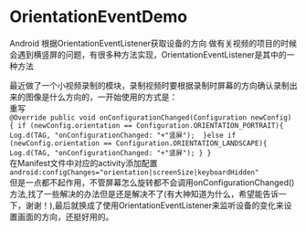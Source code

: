 # OrientationEventDemo
Android 根据OrientationEventListener获取设备的方向
做有关视频的项目的时候会遇到横竖屏的问题，有很多种方法实现，OrientationEventListener是其中的一种方法

最近做了一个小视频录制的模块，录制视频时要根据录制时屏幕的方向确认录制出来的图像是什么方向的，一开始使用的方式是：<br/>重写
<br/>
`@Override
      public void onConfigurationChanged(Configuration newConfig) {
          if (newConfig.orientation == Configuration.ORIENTATION_PORTRAIT){
              Log.d(TAG, "onConfigurationChanged: "+"竖屏"); 
          }else if (newConfig.orientation == Configuration.ORIENTATION_LANDSCAPE){
              Log.d(TAG, "onConfigurationChanged: "+"竖屏");
          }
      }`
     <br/>在Manifest文件中对应的activity添加配置
     <br/>`android:configChanges="orientation|screenSize|keyboardHidden"`
     <br/>但是一点都不起作用，不管屏幕怎么旋转都不会调用onConfigurationChanged()方法,找了一些解决的办法但是还是解决不了(有大神知道为什么，希望能告诉一下，谢谢！),最后就换成了使用OrientationEventListener来监听设备的变化来设置画面的方向，还挺好用的。

    


